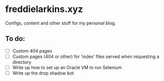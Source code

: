 # freddielarkins.xyz
Configs, content and other stuff for my personal blog.

## To do:
- [ ] Custom 404 pages
- [ ] Custom pages (404 or other) for 'index' files served when requesting a directory
- [ ] Write up how to set up an Oracle VM to run Selenium
- [ ] Write up the drop shadow bot
